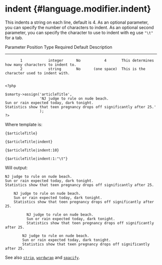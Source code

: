 indent {#language.modifier.indent}
======

This indents a string on each line, default is 4. As an optional
parameter, you can specify the number of characters to indent. As an
optional second parameter, you can specify the character to use to
indent with eg use `"\t"` for a tab.

   Parameter Position    Type     Required     Default    Description
  -------------------- --------- ---------- ------------- ---------------------------------------------------
           1            integer      No           4       This determines how many characters to indent to.
           2            string       No      (one space)  This is the character used to indent with.


    <?php

    $smarty->assign('articleTitle',
                    'NJ judge to rule on nude beach.
    Sun or rain expected today, dark tonight.
    Statistics show that teen pregnancy drops off significantly after 25.'
                    );
    ?>

       

Where template is:


    {$articleTitle}

    {$articleTitle|indent}

    {$articleTitle|indent:10}

    {$articleTitle|indent:1:"\t"}

       

Will output:


    NJ judge to rule on nude beach.
    Sun or rain expected today, dark tonight.
    Statistics show that teen pregnancy drops off significantly after 25.

        NJ judge to rule on nude beach.
        Sun or rain expected today, dark tonight.
        Statistics show that teen pregnancy drops off significantly after 25.

              NJ judge to rule on nude beach.
              Sun or rain expected today, dark tonight.
              Statistics show that teen pregnancy drops off significantly after 25.

            NJ judge to rule on nude beach.
            Sun or rain expected today, dark tonight.
            Statistics show that teen pregnancy drops off significantly after 25.

       

See also [`strip`](#language.modifier.strip),
[`wordwrap`](#language.modifier.wordwrap) and
[`spacify`](#language.modifier.spacify).
